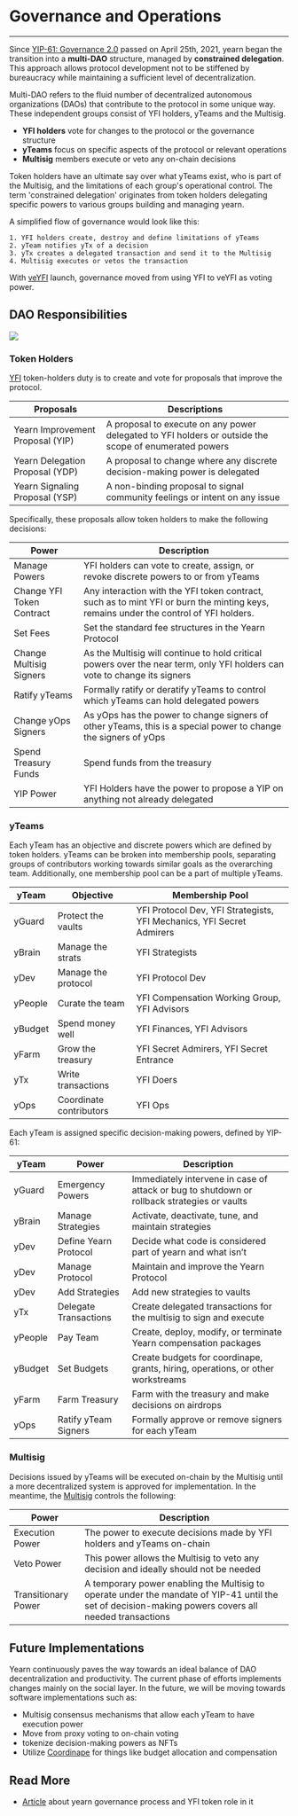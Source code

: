 # Governance and Operations

---

Since [YIP-61: Governance 2.0](https://gov.yearn.fi/t/yip-61-governance-2-0/10460) passed on April 25th, 2021, yearn began the transition into a **multi-DAO** structure, managed by **constrained delegation**. This approach allows protocol development not to be stiffened by bureaucracy while maintaining a sufficient level of decentralization.

Multi-DAO refers to the fluid number of decentralized autonomous organizations (DAOs) that contribute to the protocol in some unique way. These independent groups consist of YFI holders, yTeams and the Multisig.

- **YFI holders** vote for changes to the protocol or the governance structure
- **yTeams** focus on specific aspects of the protocol or relevant operations
- **Multisig** members execute or veto any on-chain decisions

Token holders have an ultimate say over what yTeams exist, who is part of the Multisig, and the limitations of each group's operational control. The term 'constrained delegation' originates from token holders delegating specific powers to various groups building and managing yearn.

A simplified flow of governance would look like this:

    1. YFI holders create, destroy and define limitations of yTeams
    2. yTeam notifies yTx of a decision
    3. yTx creates a delegated transaction and send it to the Multisig
    4. Multisig executes or vetos the transaction

With [veYFI](https://docs.yearn.fi/contributing/governance/veyfi) launch, governance moved from using YFI to veYFI as voting power.

## DAO Responsibilities

![](https://i.imgur.com/IDysF5O.png)

### Token Holders

[YFI](https://docs.yearn.fi/contributing/governance/yfi) token-holders duty is to create and vote for proposals that improve the protocol.


| Proposals                        | Descriptions                                                                                          |
| -------------------------------- | ----------------------------------------------------------------------------------------------------- |
| Yearn Improvement Proposal (YIP) | A proposal to execute on any power delegated to YFI holders or outside the scope of enumerated powers |
| Yearn Delegation Proposal (YDP)  | A proposal to change where any discrete decision-making power is delegated                            |
| Yearn Signaling Proposal (YSP)   | A non-binding proposal to signal community feelings or intent on any issue                            |

Specifically, these proposals allow token holders to make the following decisions:

| Power                     | Description                                                                                                                          |
| ------------------------- | ------------------------------------------------------------------------------------------------------------------------------------ |
| Manage Powers             | YFI holders can vote to create, assign, or revoke discrete powers to or from yTeams                                                  |
| Change YFI Token Contract | Any interaction with the YFI token contract, such as to mint YFI or burn the minting keys, remains under the control of YFI holders. |
| Set Fees                  | Set the standard fee structures in the Yearn Protocol                                                                                |
| Change Multisig Signers   | As the Multisig will continue to hold critical powers over the near term, only YFI holders can vote to change its signers            |
| Ratify yTeams             | Formally ratify or deratify yTeams to control which yTeams can hold delegated powers                                                 |
| Change yOps Signers       | As yOps has the power to change signers of other yTeams, this is a special power to change the signers of yOps                       |
| Spend Treasury Funds      | Spend funds from the treasury                                                                                                        |
| YIP Power                 | YFI Holders have the power to propose a YIP on anything not already delegated                                                        |

### yTeams

Each yTeam has an objective and discrete powers which are defined by token holders. yTeams can be broken into membership pools, separating groups of contributors working towards similar goals as the overarching team. Additionally, one membership pool can be a part of multiple yTeams.

| yTeam   | Objective               | Membership Pool                                                       |
| ------- | ----------------------- | --------------------------------------------------------------------- |
| yGuard  | Protect the vaults      | YFI Protocol Dev, YFI Strategists, YFI Mechanics, YFI Secret Admirers |
| yBrain  | Manage the strats       | YFI Strategists                                                       |
| yDev    | Manage the protocol     | YFI Protocol Dev                                                      |
| yPeople | Curate the team         | YFI Compensation Working Group, YFI Advisors                          |
| yBudget | Spend money well        | YFI Finances, YFI Advisors                                            |
| yFarm   | Grow the treasury       | YFI Secret Admirers, YFI Secret Entrance                              |
| yTx     | Write transactions      | YFI Doers                                                             |
| yOps    | Coordinate contributors | YFI Ops                                                               |

Each yTeam is assigned specific decision-making powers, defined by YIP-61:

| yTeam   | Power                 | Description                                                                                 |
| ------- | --------------------- | ------------------------------------------------------------------------------------------- |
| yGuard  | Emergency Powers      | Immediately intervene in case of attack or bug to shutdown or rollback strategies or vaults |
| yBrain  | Manage Strategies     | Activate, deactivate, tune, and maintain strategies                                         |
| yDev    | Define Yearn Protocol | Decide what code is considered part of yearn and what isn’t                                 |
| yDev    | Manage Protocol       | Maintain and improve the Yearn Protocol                                                     |
| yDev    | Add Strategies        | Add new strategies to vaults                                                                |
| yTx     | Delegate Transactions | Create delegated transactions for the multisig to sign and execute                          |
| yPeople | Pay Team              | Create, deploy, modify, or terminate Yearn compensation packages                            |
| yBudget | Set Budgets           | Create budgets for coordinape, grants, hiring, operations, or other workstreams             |
| yFarm   | Farm Treasury         | Farm with the treasury and make decisions on airdrops                                       |
| yOps    | Ratify yTeam Signers  | Formally approve or remove signers for each yTeam                                           |

### Multisig

Decisions issued by yTeams will be executed on-chain by the Multisig until a more decentralized system is approved for implementation. In the meantime, the [Multisig](https://docs.yearn.fi/developers/security/multisig#members) controls the following:

| Power               | Description                                                                                                                                           |
| ------------------- | ----------------------------------------------------------------------------------------------------------------------------------------------------- |
| Execution Power     | The power to execute decisions made by YFI holders and yTeams on-chain                                                                                |
| Veto Power          | This power allows the Multisig to veto any decision and ideally should not be needed                                                                  |
| Transitionary Power | A temporary power enabling the Multisig to operate under the mandate of YIP-41 until the set of decision-making powers covers all needed transactions |

## Future Implementations

Yearn continuously paves the way towards an ideal balance of DAO decentralization and productivity. The current phase of efforts implements changes mainly on the social layer. In the future, we will be moving towards software implementations such as:

- Multisig consensus mechanisms that allow each yTeam to have execution power
- Move from proxy voting to on-chain voting
- tokenize decision-making powers as NFTs
- Utilize [Coordinape](https://coordinape.com/) for things like budget allocation and compensation

## Read More

- [Article](https://medium.com/iearn/yearn-governance-explained-proposals-yfi-token-and-execution-113ec86c3a3f) about yearn governance process and YFI token role in it
